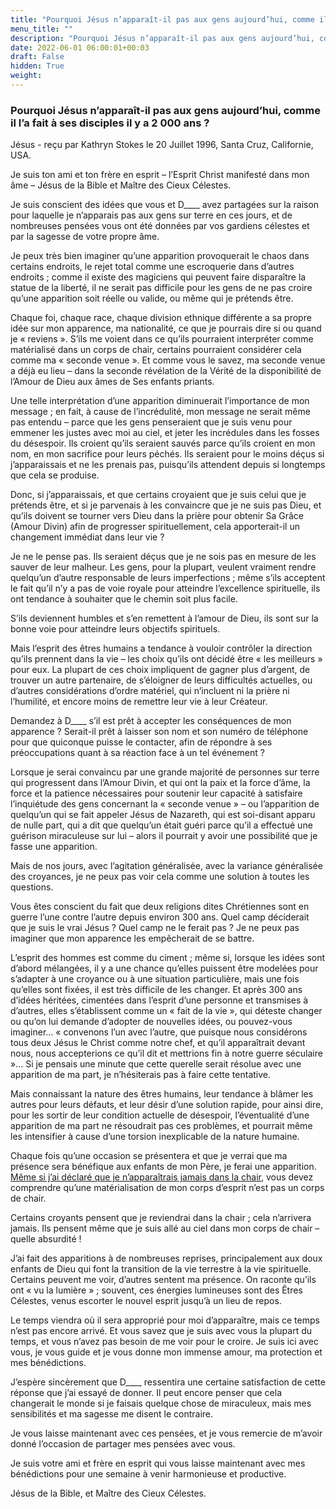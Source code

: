 ```yaml
---
title: "Pourquoi Jésus n’apparaît-il pas aux gens aujourd’hui, comme il l’a fait à ses disciples il y a 2 000 ans ?"
menu_title: ""
description: "Pourquoi Jésus n’apparaît-il pas aux gens aujourd’hui, comme il l’a fait à ses disciples il y a 2 000 ans ?"
date: 2022-06-01 06:00:01+00:03
draft: False
hidden: True
weight:
---
```

### Pourquoi Jésus n’apparaît-il pas aux gens aujourd’hui, comme il l’a fait à ses disciples il y a 2 000 ans ?

Jésus - reçu par Kathryn Stokes le 20 Juillet 1996, Santa Cruz, Californie, USA.

Je suis ton ami et ton frère en esprit – l’Esprit Christ manifesté dans mon âme – Jésus de la Bible et Maître des Cieux Célestes.

Je suis conscient des idées que vous et D____ avez partagées sur la raison pour laquelle je n’apparais pas aux gens sur terre en ces jours, et de nombreuses pensées vous ont été données par vos gardiens célestes et par la sagesse de votre propre âme.

Je peux très bien imaginer qu’une apparition provoquerait le chaos dans certains endroits, le rejet total comme une escroquerie dans d’autres endroits ; comme il existe des magiciens qui peuvent faire disparaître la statue de la liberté, il ne serait pas difficile pour les gens de ne pas croire qu’une apparition soit réelle ou valide, ou même qui je prétends être.

Chaque foi, chaque race, chaque division ethnique différente a sa propre idée sur mon apparence, ma nationalité, ce que je pourrais dire si ou quand je « reviens ». S’ils me voient dans ce qu’ils pourraient interpréter comme matérialisé dans un corps de chair, certains pourraient considérer cela comme ma « seconde venue ». Et comme vous le savez, ma seconde venue a déjà eu lieu – dans la seconde révélation de la Vérité de la disponibilité de l’Amour de Dieu aux âmes de Ses enfants priants.

Une telle interprétation d’une apparition diminuerait l’importance de mon message ; en fait, à cause de l’incrédulité, mon message ne serait même pas entendu – parce que les gens penseraient que je suis venu pour emmener les justes avec moi au ciel, et jeter les incrédules dans les fosses du désespoir. Ils croient qu’ils seraient sauvés parce qu’ils croient en mon nom, en mon sacrifice pour leurs péchés. Ils seraient pour le moins déçus si j’apparaissais et ne les prenais pas, puisqu’ils attendent depuis si longtemps que cela se produise.

Donc, si j’apparaissais, et que certains croyaient que je suis celui que je prétends être, et si je parvenais à les convaincre que je ne suis pas Dieu, et qu’ils doivent se tourner vers Dieu dans la prière pour obtenir Sa Grâce (Amour Divin) afin de progresser spirituellement, cela apporterait-il un changement immédiat dans leur vie ?

Je ne le pense pas. Ils seraient déçus que je ne sois pas en mesure de les sauver de leur malheur. Les gens, pour la plupart, veulent vraiment rendre quelqu’un d’autre responsable de leurs imperfections ; même s’ils acceptent le fait qu’il n’y a pas de voie royale pour atteindre l’excellence spirituelle, ils ont tendance à souhaiter que le chemin soit plus facile.

S’ils deviennent humbles et s’en remettent à l’amour de Dieu, ils sont sur la bonne voie pour atteindre leurs objectifs spirituels. 

Mais l’esprit des êtres humains a tendance à vouloir contrôler la direction qu’ils prennent dans la vie – les choix qu’ils ont décidé être « les meilleurs » pour eux. La plupart de ces choix impliquent de gagner plus d’argent, de trouver un autre partenaire, de s’éloigner de leurs difficultés actuelles, ou d’autres considérations d’ordre matériel, qui n’incluent ni la prière ni l’humilité, et encore moins de remettre leur vie à leur Créateur.

Demandez à D____ s’il est prêt à accepter les conséquences de mon apparence ? Serait-il prêt à laisser son nom et son numéro de téléphone pour que quiconque puisse le contacter, afin de répondre à ses préoccupations quant à sa réaction face à un tel événement ?

Lorsque je serai convaincu par une grande majorité de personnes sur terre qui progressent dans l’Amour Divin, et qui ont la paix et la force d’âme, la force et la patience nécessaires pour soutenir leur capacité à satisfaire l’inquiétude des gens concernant la « seconde venue » – ou l’apparition de quelqu’un qui se fait appeler Jésus de Nazareth, qui est soi-disant apparu de nulle part, qui a dit que quelqu’un était guéri parce qu’il a effectué une guérison miraculeuse sur lui – alors il pourrait y avoir une possibilité que je fasse une apparition.

Mais de nos jours, avec l’agitation généralisée, avec la variance généralisée des croyances, je ne peux pas voir cela comme une solution à toutes les questions.

Vous êtes conscient du fait que deux religions dites Chrétiennes sont en guerre l’une contre l’autre depuis environ 300 ans. Quel camp déciderait que je suis le vrai Jésus ? Quel camp ne le ferait pas ? Je ne peux pas imaginer que mon apparence les empêcherait de se battre.

L’esprit des hommes est comme du ciment ; même si, lorsque les idées sont d’abord mélangées, il y a une chance qu’elles puissent être modelées pour s’adapter à une croyance ou à une situation particulière, mais une fois qu’elles sont fixées, il est très difficile de les changer. Et après 300 ans d’idées héritées, cimentées dans l’esprit d’une personne et transmises à d’autres, elles s’établissent comme un « fait de la vie », qui déteste changer ou qu’on lui demande d’adopter de nouvelles idées, ou pouvez-vous imaginer… « convenons l’un avec l’autre, que puisque nous considérons tous deux Jésus le Christ comme notre chef, et qu’il apparaîtrait devant nous, nous accepterions ce qu’il dit et mettrions fin à notre guerre séculaire »… Si je pensais une minute que cette querelle serait résolue avec une apparition de ma part, je n’hésiterais pas à faire cette tentative.

Mais connaissant la nature des êtres humains, leur tendance à blâmer les autres pour leurs défauts, et leur désir d’une solution rapide, pour ainsi dire, pour les sortir de leur condition actuelle de désespoir, l’éventualité d’une apparition de ma part ne résoudrait pas ces problèmes, et pourrait même les intensifier à cause d’une torsion inexplicable de la nature humaine.

Chaque fois qu’une occasion se présentera et que je verrai que ma présence sera bénéfique aux enfants de mon Père, je ferai une apparition. [Même si j’ai déclaré que je n’apparaîtrais jamais dans la chair](/fr-james-padgett-messages/fr-padgett-messages-date-order/fr-padgett-messages-1916/fr-1916-8-13-1-jep-jesus/), vous devez comprendre qu’une matérialisation de mon corps d’esprit n’est pas un corps de chair.

Certains croyants pensent que je reviendrai dans la chair ; cela n’arrivera jamais. Ils pensent même que je suis allé au ciel dans mon corps de chair – quelle absurdité !

J’ai fait des apparitions à de nombreuses reprises, principalement aux doux enfants de Dieu qui font la transition de la vie terrestre à la vie spirituelle. Certains peuvent me voir, d’autres sentent ma présence. On raconte qu’ils ont  « vu la lumière » ; souvent, ces énergies lumineuses sont des Êtres Célestes, venus escorter le nouvel esprit jusqu’à un lieu de repos.

Le temps viendra où il sera approprié pour moi d’apparaître, mais ce temps n’est pas encore arrivé. Et vous savez que je suis avec vous la plupart du temps, et vous n’avez pas besoin de me voir pour le croire. Je suis ici avec vous, je vous guide et je vous donne mon immense amour, ma protection et mes bénédictions.

J’espère sincèrement que D____ ressentira une certaine satisfaction de cette réponse que j’ai essayé de donner. Il peut encore penser que cela changerait le monde si je faisais quelque chose de miraculeux, mais mes sensibilités et ma sagesse me disent le contraire.

Je vous laisse maintenant avec ces pensées, et je vous remercie de m’avoir donné l’occasion de partager mes pensées avec vous.

Je suis votre ami et frère en esprit qui vous laisse maintenant avec mes bénédictions pour une semaine à venir harmonieuse et productive.

Jésus de la Bible, et Maître des Cieux Célestes.